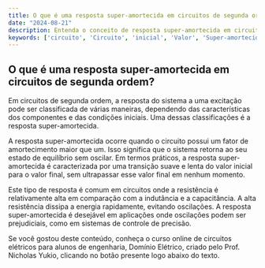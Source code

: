 ```yaml
---
title: O que é uma resposta super-amortecida em circuitos de segunda ordem?
date: "2024-08-21"
description: Entenda o conceito de resposta super-amortecida em circuitos de segunda ordem.
keywords: ['circuito', 'Circuito', 'inicial', 'Valor', 'Super-amortecida', 'Segunda', 'degrau']
---
```


## O que é uma resposta super-amortecida em circuitos de segunda ordem?

Em circuitos de segunda ordem, a resposta do sistema a uma excitação pode ser classificada de várias maneiras, dependendo das características dos componentes e das condições iniciais. Uma dessas classificações é a resposta super-amortecida. 

A resposta super-amortecida ocorre quando o circuito possui um fator de amortecimento maior que um. Isso significa que o sistema retorna ao seu estado de equilíbrio sem oscilar. Em termos práticos, a resposta super-amortecida é caracterizada por uma transição suave e lenta do valor inicial para o valor final, sem ultrapassar esse valor final em nenhum momento.

Este tipo de resposta é comum em circuitos onde a resistência é relativamente alta em comparação com a indutância e a capacitância. A alta resistência dissipa a energia rapidamente, evitando oscilações. A resposta super-amortecida é desejável em aplicações onde oscilações podem ser prejudiciais, como em sistemas de controle de precisão.

Se você gostou deste conteúdo, conheça o curso online de circuitos elétricos para alunos de engenharia, Domínio Elétrico, criado pelo Prof. Nicholas Yukio, clicando no botão presente logo abaixo do texto.